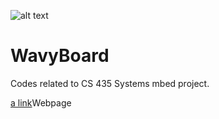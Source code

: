 ![alt text][logo]

[logo]: http://public.csusm.edu/mettavy/images/led.png "wavyBoard"


# WavyBoard
Codes related to CS 435 Systems mbed project. 


[a link](http://public.csusm.edu/mettavy/wavyBoard.html)Webpage


